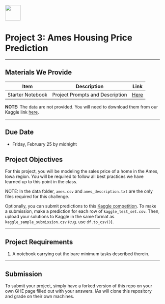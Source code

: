 <img src="https://ga-dash.s3.amazonaws.com/production/assets/logo-9f88ae6c9c3871690e33280fcf557f33.png" width="50" height="50">

# Project 3: Ames Housing Price Prediction

---

## Materials We Provide

| Item | Description | Link |
| --- | --- | --- |
| Starter Notebook | Project Prompts and Description | [Here](./ames-modeling.ipynb) |

**NOTE:** The data are not provided. You will need to download them from our Kaggle link [here](https://www.kaggle.com/t/06379d0606b04d74bab15a31734d2a9f).

---

## Due Date
* Friday, February 25 by midnight

## Project Objectives
For this project, you will be modeling the sales price of a home in the Ames, Iowa region. You will be required to follow all best practices we have learned up to this point in the class.

NOTE: In the data folder, `ames.csv` and `ames_description.txt` are the only files required for this challenge.

Optionally, you can submit predictions to this [Kaggle competition](https://www.kaggle.com/t/06379d0606b04d74bab15a31734d2a9f). To make a submission, make a prediction for each row of `kaggle_test_set.csv`. Then, upload your solutions to Kaggle in the same format as `kaggle_sample_submission.csv` (e.g. use `df.to_csv()`).

---

## Project Requirements

1. A notebook carrying out the bare minimum tasks described therein.

---

## Submission

To submit your project, simply have a forked version of this repo on your own GHE page filled out with your answers. IAs will clone this repository and grade on their own machines.
